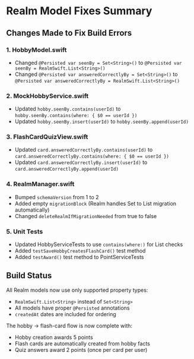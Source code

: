 # Realm Model Fixes Summary

## Changes Made to Fix Build Errors

### 1. HobbyModel.swift
- Changed `@Persisted var seenBy = Set<String>()` to `@Persisted var seenBy = RealmSwift.List<String>()`
- Changed `@Persisted var answeredCorrectlyBy = Set<String>()` to `@Persisted var answeredCorrectlyBy = RealmSwift.List<String>()`

### 2. MockHobbyService.swift
- Updated `hobby.seenBy.contains(userId)` to `hobby.seenBy.contains(where: { $0 == userId })`
- Updated `hobby.seenBy.insert(userId)` to `hobby.seenBy.append(userId)`

### 3. FlashCardQuizView.swift
- Updated `card.answeredCorrectlyBy.contains(userId)` to `card.answeredCorrectlyBy.contains(where: { $0 == userId })`
- Updated `card.answeredCorrectlyBy.insert(userId)` to `card.answeredCorrectlyBy.append(userId)`

### 4. RealmManager.swift
- Bumped `schemaVersion` from 1 to 2
- Added empty `migrationBlock` (Realm handles Set to List migration automatically)
- Changed `deleteRealmIfMigrationNeeded` from true to false

### 5. Unit Tests
- Updated HobbyServiceTests to use `contains(where:)` for List checks
- Added `testSaveHobbyCreatesFlashCard()` test method
- Added `testAward()` test method to PointServiceTests

## Build Status
All Realm models now use only supported property types:
- `RealmSwift.List<String>` instead of `Set<String>`
- All models have proper `@Persisted` annotations
- `createdAt` dates are included for ordering

The hobby → flash-card flow is now complete with:
- Hobby creation awards 5 points
- Flash cards are automatically created from hobby facts
- Quiz answers award 2 points (once per card per user)